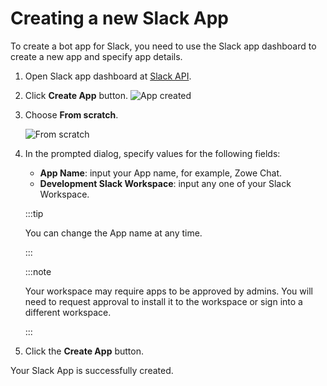 # Creating a new Slack App

To create a bot app for Slack, you need to use the Slack app dashboard to create a new app and specify app details.

1. Open Slack app dashboard at [Slack API](https://www.ibm.com/links?url=https%3A%2F%2Fapi.slack.com%2Fapps).

2. Click **Create App** button.
   ![App created](/v2.6.x/images/zowe-chat/slack_createApp.png)
    
3. Choose **From scratch**.
   
   ![From scratch](/v2.6.x/images/zowe-chat/slack_app_config.png)

4. In the prompted dialog, specify values for the following fields:
    
    - **App Name**: input your App name, for example, Zowe Chat.
    - **Development Slack Workspace**: input any one of your Slack Workspace.

    :::tip
    
    You can change the App name at any time.

    :::

    :::note
    
    Your workspace may require apps to be approved by admins. You will need to request approval to install it to the workspace or sign into a different workspace.

    ::: 

5. Click the **Create App** button.

Your Slack App is successfully created.